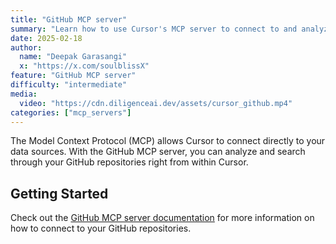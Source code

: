 ```yaml
---
title: "GitHub MCP server"
summary: "Learn how to use Cursor's MCP server to connect to and analyze your GitHub repositories directly from the editor"
date: 2025-02-18
author:
  name: "Deepak Garasangi"
  x: "https://x.com/soulblissX"
feature: "GitHub MCP server"
difficulty: "intermediate"
media:
  video: "https://cdn.diligenceai.dev/assets/cursor_github.mp4"
categories: ["mcp_servers"]
---
```


The Model Context Protocol (MCP) allows Cursor to connect directly to your data sources. With the GitHub MCP server, you can analyze and search through your GitHub repositories right from within Cursor.

## Getting Started

Check out the [GitHub MCP server documentation](https://smithery.ai/server/@smithery-ai/github) for more information on how to connect to your GitHub repositories.